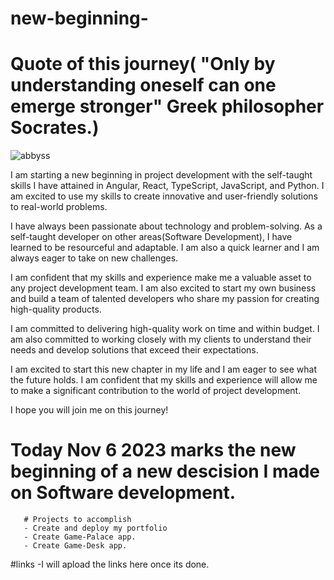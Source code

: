 # new-beginning-
# Quote of this journey( "Only by understanding oneself can one emerge stronger" Greek philosopher Socrates.)
![abbyss](https://github.com/afrikhana/new-beginning-/assets/126652969/a48e6bd0-520d-4212-b4db-85df169063f2)

I am starting a new beginning in project development with the self-taught skills I have attained in Angular, React, TypeScript, JavaScript, and Python. I am excited to use my skills to create innovative and user-friendly solutions to real-world problems.

I have always been passionate about technology and problem-solving. As a self-taught developer on other areas(Software Development), I have learned to be resourceful and adaptable. I am also a quick learner and I am always eager to take on new challenges.

I am confident that my skills and experience make me a valuable asset to any project development team. I am also excited to start my own business and build a team of talented developers who share my passion for creating high-quality products.

I am committed to delivering high-quality work on time and within budget. I am also committed to working closely with my clients to understand their needs and develop solutions that exceed their expectations.

I am excited to start this new chapter in my life and I am eager to see what the future holds. I am confident that my skills and experience will allow me to make a significant contribution to the world of project development.

I hope you will join me on this journey!

# Today Nov 6 2023 marks the new beginning of a new descision I made on Software development.
       # Projects to accomplish 
       - Create and deploy my portfolio
       - Create Game-Palace app.
       - Create Game-Desk app.
#links 
-I will apload the links here once its done.
